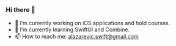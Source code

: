 ### Hi there 👋

- 🔭 I’m currently working on iOS applications and hold courses.
- 🌱 I’m currently learning SwiftUI and Combine.
- 📫 How to reach me: alazarevic.swift@gmail.com
